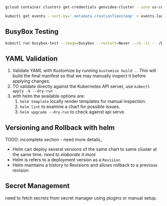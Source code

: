 

```bash
gcloud container clusters get-credentials genvidea-cluster --zone us-central1-f
```

```bash
kubectl get events --sort-by='.metadata.creationTimestamp' > events.log
```

## BusyBox Testing

```bash
kubectl run busybox-test --image=busybox --restart=Never --rm -it -- /bin/sh
```


## YAML Validation

1. Validate YAML with Kustomize by running `kustomize build .`. This will build the final manifest so that we may manually inspect it before applying changes.
2. TO validate directly against the Kubernetes API server, use `kubectl apply -k --dry-run .`
3. with helm the available options are:
    1. `helm template` locally render templates for manual inspection.
    2. `helm lint` to examine a chart for possible issues.
    3. `helm upgrade --dry-run` to check against api serve.

## Versioning and Rollback with helm

TODO: incomplete section - need more details_

- Helm can deploy several versions of the same chart to same cluster at the same time. _need to elaborate it more_
- Helm is refers to a deployment version as a `Revision`
- Helm maintains a history to Revisions and allows rollback to a previous revision

## Secret Management

need to fetch secrets from secret manager using plugins or manual setup.